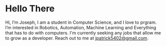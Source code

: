 # Hello There
Hi, I’m Joseph, I am a student in Computer Science, and I love to prgram.
I’m interested in Robotics, Automation, Machine Learning and Everything that has to do with computers.
I'm currently seeking any jobs that allow me to grow as a developer.
Reach out to me at jpatrick5402@gmail.com.
<!--- Quality Over Quantity | Commits do not prove skill --->
